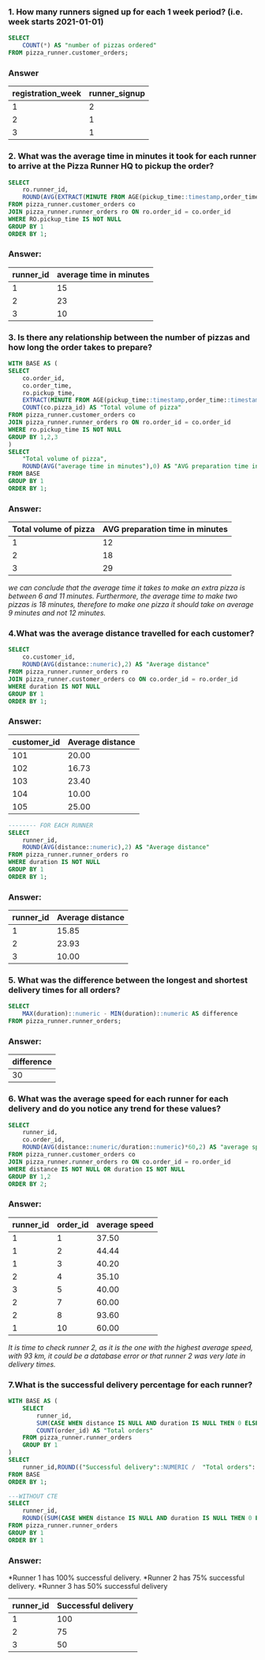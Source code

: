 ### 1. How many runners signed up for each 1 week period? (i.e. week starts 2021-01-01)
````sql
SELECT 
	COUNT(*) AS "number of pizzas ordered"
FROM pizza_runner.customer_orders;
````
### Answer
| registration_week | runner_signup |
|------------------|---------------|
| 1                | 2             |
| 2               |   1           |
| 3                | 1             |
### 2. What was the average time in minutes it took for each runner to arrive at the Pizza Runner HQ to pickup the order?
````sql
SELECT 
	ro.runner_id,
	ROUND(AVG(EXTRACT(MINUTE FROM AGE(pickup_time::timestamp,order_time::timestamp))),0) AS "average time in minutes"
FROM pizza_runner.customer_orders co
JOIN pizza_runner.runner_orders ro ON ro.order_id = co.order_id
WHERE RO.pickup_time IS NOT NULL
GROUP BY 1
ORDER BY 1;
````
### Answer:
| runner_id | average time in minutes |
|-----------|------------------------|
|    1      |           15           |
|    2      |           23           |
|    3      |           10           |

### 3. Is there any relationship between the number of pizzas and how long the order takes to prepare?
````sql
WITH BASE AS (
SELECT 
	co.order_id,
	co.order_time,
	ro.pickup_time,
	EXTRACT(MINUTE FROM AGE(pickup_time::timestamp,order_time::timestamp)) AS "average time in minutes",
	COUNT(co.pizza_id) AS "Total volume of pizza"
FROM pizza_runner.customer_orders co
JOIN pizza_runner.runner_orders ro ON ro.order_id = co.order_id
WHERE ro.pickup_time IS NOT NULL
GROUP BY 1,2,3
)
SELECT
	"Total volume of pizza",
	ROUND(AVG("average time in minutes"),0) AS "AVG preparation time in minutes"
FROM BASE
GROUP BY 1
ORDER BY 1;
````
### Answer:
| Total volume of pizza | AVG preparation time in minutes |
|-----------------------|---------------------------------|
| 1                     | 12                              |
| 2                     | 18                              |
| 3                     | 29                              |

*we can conclude that the average time it takes to make an extra pizza is between 6 and 11 minutes.
Furthermore, the average time to make two pizzas is 18 minutes, therefore to make one pizza it should take on average 9 minutes and not 12 minutes.*

### 4.What was the average distance travelled for each customer?
````sql
SELECT
	co.customer_id,
	ROUND(AVG(distance::numeric),2) AS "Average distance"
FROM pizza_runner.runner_orders ro
JOIN pizza_runner.customer_orders co ON co.order_id = ro.order_id
WHERE duration IS NOT NULL
GROUP BY 1
ORDER BY 1;

````
### Answer:
| customer_id | Average distance |
|-------------|-----------------|
| 101         | 20.00           |
| 102         | 16.73           |
| 103         | 23.40           |
| 104         | 10.00           |
| 105         | 25.00           |

````sql
-------- FOR EACH RUNNER
SELECT
	runner_id,
	ROUND(AVG(distance::numeric),2) AS "Average distance"
FROM pizza_runner.runner_orders ro
WHERE duration IS NOT NULL
GROUP BY 1
ORDER BY 1;
````
### Answer:
| runner_id | Average distance |
|-----------|-----------------|
| 1         | 15.85           |
| 2         | 23.93           |
| 3         | 10.00           |

### 5. What was the difference between the longest and shortest delivery times for all orders?
````sql
SELECT 
	MAX(duration)::numeric - MIN(duration)::numeric AS difference
FROM pizza_runner.runner_orders;
````
### Answer: 
| difference |
|------------|
|     30     |

### 6. What was the average speed for each runner for each delivery and do you notice any trend for these values?
````sql
SELECT
	runner_id,
	co.order_id,
	ROUND(AVG(distance::numeric/duration::numeric)*60,2) AS "average speed"
FROM pizza_runner.customer_orders co 
JOIN pizza_runner.runner_orders ro ON co.order_id = ro.order_id
WHERE distance IS NOT NULL OR duration IS NOT NULL
GROUP BY 1,2
ORDER BY 2;
````
### Answer: 
| runner_id | order_id | average speed |
|----------|----------|-------|
| 1        | 1        | 37.50 |
| 1        | 2        | 44.44 |
| 1        | 3        | 40.20 |
| 2        | 4        | 35.10 |
| 3        | 5        | 40.00 |
| 2        | 7        | 60.00 |
| 2        | 8        | 93.60 |
| 1        | 10       | 60.00 |

*It is time to check runner 2, as it is the one with the highest average speed, with 93 km, it could be a database error or that runner 2 was very late in delivery times.*

### 7.What is the successful delivery percentage for each runner?
````sql
WITH BASE AS (
	SELECT 
		runner_id,
		SUM(CASE WHEN distance IS NULL AND duration IS NULL THEN 0 ELSE 1 END) AS "Successful delivery" ,
		COUNT(order_id) AS "Total orders"
	FROM pizza_runner.runner_orders
	GROUP BY 1
)
SELECT
	runner_id,ROUND(("Successful delivery"::NUMERIC /  "Total orders"::NUMERIC) *100,0)
FROM BASE
ORDER BY 1;

---WITHOUT CTE
SELECT 
	runner_id,
	ROUND((SUM(CASE WHEN distance IS NULL AND duration IS NULL THEN 0 ELSE 1 END)/ COUNT(order_id)::NUMERIC)*100,0)
FROM pizza_runner.runner_orders
GROUP BY 1
ORDER BY 1
````
### Answer: 

*Runner 1 has 100% successful delivery.
*Runner 2 has 75% successful delivery.
*Runner 3 has 50% successful delivery

| runner_id | Successful delivery |
|-----------|-------|
| 1         | 100   |
| 2         | 75    |
| 3         | 50    |


